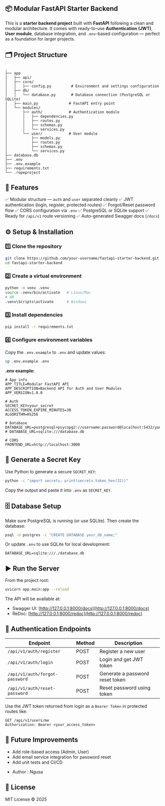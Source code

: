 ## 📦 Modular FastAPI Starter Backend

This is a **starter backend project** built with **FastAPI** following a clean and modular architecture.
It comes with ready-to-use **Authentication (JWT)**, **User module**, database integration, and `.env`-based configuration — perfect as a foundation for larger projects.


## 🗂️ Project Structure

```
.
├── app
│   ├── api/
│   ├── core/
│   │   ├── config.py         # Environment and settings configuration
│   ├── db/
│   │   └── database.py       # Database connection (PostgreSQL or SQLite)
│   ├── main.py              # FastAPI entry point
│   └── modules/
│       ├── auth/            # Authentication module
│       │   ├── dependencies.py
│       │   ├── routes.py
│       │   ├── schemas.py
│       │   └── services.py
│       └── user/            # User module
│           ├── models.py
│           ├── routes.py
│           ├── schemas.py
│           └── services.py
├── database.db
├── .env
├── .env.example
├── requirements.txt
└── .ropeproject
```


## 🚀 Features

✅ Modular structure — `auth` and `user` separated cleanly
✅ JWT authentication (login, register, protected routes)
✅ Forgot/Reset password flow
✅ CORS configuration via `.env`
✅ PostgreSQL or SQLite support
✅ Ready for `/api/v1` route versioning
✅ Auto-generated Swagger docs (`/docs`)


## ⚙️ Setup & Installation

### 1️⃣ Clone the repository

```bash
git clone https://github.com/your-username/fastapi-starter-backend.git
cd fastapi-starter-backend
```


### 2️⃣ Create a virtual environment

```bash
python -m venv .venv
source .venv/bin/activate   # Linux/Mac
# OR
.venv\Scripts\activate      # Windows
```


### 3️⃣ Install dependencies

```bash
pip install -r requirements.txt
```


### 4️⃣ Configure environment variables

Copy the `.env.example` to `.env` and update values:

```bash
cp .env.example .env
```

**.env example:**

```env
# App info
APP_TITLE=Modular FastAPI API
APP_DESCRIPTION=Backend API for Auth and User Modules
APP_VERSION=1.0.0

# Auth
SECRET_KEY=your_secret
ACCESS_TOKEN_EXPIRE_MINUTES=30
ALGORITHM=HS256

# Database
DATABASE_URL=postgresql+psycopg2://username:password@localhost:5432/your_db_name
# DATABASE_URL=sqlite:///database.db

# CORS
FRONTEND_URL=http://localhost:3000
```


## 🔐 Generate a Secret Key

Use Python to generate a secure `SECRET_KEY`:

```bash
python -c "import secrets; print(secrets.token_hex(32))"
```

Copy the output and paste it into `.env` as `SECRET_KEY`.


## 🗄️ Database Setup

Make sure PostgreSQL is running (or use SQLite).
Then create the database:

```bash
psql -U postgres -c "CREATE DATABASE your_db_name;"
```

Or update `.env` to use SQLite for local development:

```env
DATABASE_URL=sqlite:///./database.db
```


## ▶️ Run the Server

From the project root:

```bash
uvicorn app.main:app --reload
```

The API will be available at:

* Swagger UI: [http://127.0.0.1:8000/docs](http://127.0.0.1:8000/docs)
* ReDoc: [http://127.0.0.1:8000/redoc](http://127.0.0.1:8000/redoc)


## 🔑 Authentication Endpoints

| Endpoint                       | Method | Description                     |
| ------------------------------ | ------ | ------------------------------- |
| `/api/v1/auth/register`        | POST   | Register a new user             |
| `/api/v1/auth/login`           | POST   | Login and get JWT token         |
| `/api/v1/auth/forgot-password` | POST   | Generate a password reset token |
| `/api/v1/auth/reset-password`  | POST   | Reset password using token      |

Use the JWT token returned from login as a `Bearer Token` in protected routes like:

```
GET /api/v1/users/me
Authorization: Bearer <your_access_token>
```


## 🧱 Future Improvements

* Add role-based access (Admin, User)
* Add email service integration for password reset
* Add unit tests and CI/CD

- Author : Ngusa

## 📜 License

MIT License © 2025
